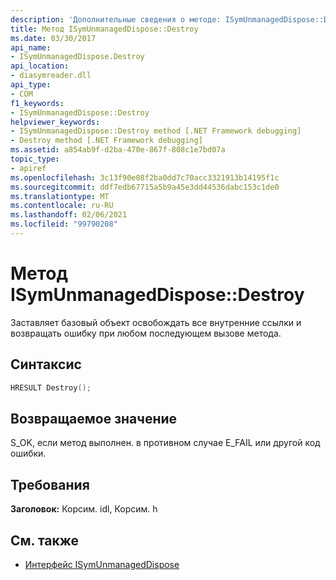 ```yaml
---
description: 'Дополнительные сведения о методе: ISymUnmanagedDispose::D естрой'
title: Метод ISymUnmanagedDispose::Destroy
ms.date: 03/30/2017
api_name:
- ISymUnmanagedDispose.Destroy
api_location:
- diasymreader.dll
api_type:
- COM
f1_keywords:
- ISymUnmanagedDispose::Destroy
helpviewer_keywords:
- ISymUnmanagedDispose::Destroy method [.NET Framework debugging]
- Destroy method [.NET Framework debugging]
ms.assetid: a854ab9f-d2ba-470e-867f-808c1e7bd07a
topic_type:
- apiref
ms.openlocfilehash: 3c13f90e08f2ba0dd7c70acc3321913b14195f1c
ms.sourcegitcommit: ddf7edb67715a5b9a45e3dd44536dabc153c1de0
ms.translationtype: MT
ms.contentlocale: ru-RU
ms.lasthandoff: 02/06/2021
ms.locfileid: "99790208"
---
```

# <a name="isymunmanageddisposedestroy-method"></a>Метод ISymUnmanagedDispose::Destroy

Заставляет базовый объект освобождать все внутренние ссылки и возвращать ошибку при любом последующем вызове метода.  
  
## <a name="syntax"></a>Синтаксис  
  
```cpp  
HRESULT Destroy();  
```  
  
## <a name="return-value"></a>Возвращаемое значение  

 S_OK, если метод выполнен. в противном случае E_FAIL или другой код ошибки.  
  
## <a name="requirements"></a>Требования  

 **Заголовок:** Корсим. idl, Корсим. h  
  
## <a name="see-also"></a>См. также

- [Интерфейс ISymUnmanagedDispose](isymunmanageddispose-interface.md)

